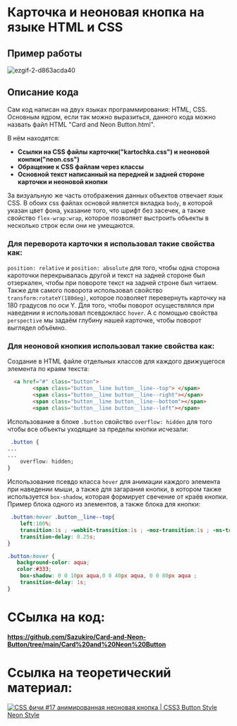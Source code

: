 # Карточка и неоновая кнопка на языке HTML и CSS
## Пример работы
![ezgif-2-d863acda40](https://github.com/Sazukiro/Card-and-Neon-Button/assets/133951840/704f40cb-925d-43c9-ace6-c8ca19918d6b)
## Описание кода
Сам код написан на двух языках программирования: HTML, CSS.
Основным ядром, если так можно выразиться, данного кода можно назвать файл HTML "Card and Neon Button.html".

В нём находятся:
- **Ссылки на CSS файлы карточки("kartochka.css") и неоновой конпки("neon.css")**
- **Обращение к CSS файлам через классы**
- **Основной текст написанный на передней и задней стороне карточки и неоновой кнопки**

За визуальную же часть отображения данных объектов отвечает язык CSS.
В обоих css файлах основой является вкладка `body`, в которой указан цвет фона, указание того, что шрифт без засечек, а также свойство `flex-wrap:wrap`, которое позволяет выстроить объекты в несколько строк если они не умещаются.

### **Для переворота карточки я использовал такие свойства как:**

`position: relative` и `position: absolute` для того, чтобы одна сторона кароточки перекрывалась другой и текст на задней стороне был отзеркален, чтобы при повороте текст на задней строне был читаем. Также для самого поворота использовал свойство `transform:rotateY(180deg)`, которое позволяет перевернуть карточку на 180 градусов по оси Y. 
Для того, чтобы поворот осуществлялся при наведении я использовал псевдокласс `hover`. А с помощью свойства `perspective` мы задаём глубину нашей карточке, чтобы поворот выглядел объёмно.


### **Для неоновой кнопкия использовал такие свойства как:**

Создание в HTML файле отдельных классов для каждого движущегося элемента по краям текста:

```html
  <a href="#" class="button">
        <span class="button__line button__line--top"> </span>
        <span class="button__line button__line--right"></span>
        <span class="button__line button__line--bottom"></span>
        <span class="button__line button__line--left"></span>
```
Использование в блоке `.button` свойство `overflow: hidden` для того чтобы все объекты уходящие за пределы кнопки исчезали:
```css
 .button {
...
...
    overflow: hidden;
}
```
Использование псевдо класса `hover` для анимации каждого элемента при наведении мыши, а также для загарания кнопки, в котором также используется `box-shadow`, которая формирует свечение от краёв кнопки. Пример блока одного из элементов, а также блока для кнопки:
```css
 .button:hover .button__line--top{ 
    left:100%; 
    transition:1s ; -webkit-transition:1s ; -moz-transition:1s ; -ms-transition:1s ; -o-transition:1s ;
    transition-delay: 0.25s;
}

.button:hover { 
   background-color: aqua;
   color:#333;
    box-shadow: 0 0 10px aqua,0 0 40px aqua, 0 0 80px aqua ;
    transition-delay: 1s;
}
```
# ССылка на код: 
**https://github.com/Sazukiro/Card-and-Neon-Button/tree/main/Card%20and%20Neon%20Button**
# Ссылка на теоретический материал:
[![CSS фичи #17 анимированная неоновая кнопка | CSS3 Button Style Neon Style](https://i.ytimg.com/vi/__rxApMI_Us/maxresdefault.jpg)](https://www.youtube.com/watch?v=__rxApMI_Us)


